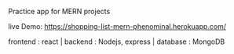 Practice app for MERN projects

live Demo: https://shopping-list-mern-phenominal.herokuapp.com/

frontend : react | backend : Nodejs, express | database : MongoDB

